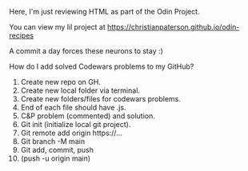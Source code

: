 Here, I'm just reviewing HTML as part of the Odin Project.

You can view my lil project at  https://christianpaterson.github.io/odin-recipes

A commit a day forces these neurons to stay :)

How do I add solved Codewars problems to my GitHub?
<ol>
    <li>Create new repo on GH.</li>
    <li>Create new local folder via terminal.</li>
    <li>Create new folders/files for codewars problems.</li>
    <li>End of each file should have .js.</li>
    <li>C&P problem (commented) and solution.</li>
    <li>Git init (initialize local git project).</li>
    <li>Git remote add origin https://...</li>
    <li>Git branch -M main</li>
    <li>Git add, commit, push</li>
    <li>(push -u origin main)</li>
</ol>